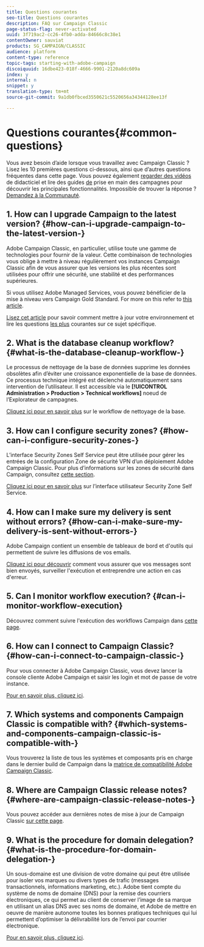 ```yaml
---
title: Questions courantes
seo-title: Questions courantes
description: FAQ sur Campaign Classic
page-status-flag: never-activated
uuid: 3f719ac2-cc26-4fb0-adda-84666c8c38e1
contentOwner: sauviat
products: SG_CAMPAIGN/CLASSIC
audience: platform
content-type: reference
topic-tags: starting-with-adobe-campaign
discoiquuid: 16dbe423-018f-4666-9901-2120a8dc609a
index: y
internal: n
snippet: y
translation-type: tm+mt
source-git-commit: 9a1db0fbced3550621c5520656a34344128ee13f

---
```



# Questions courantes{#common-questions}

Vous avez besoin d’aide lorsque vous travaillez avec Campaign Classic ? Lisez les 10 premières questions ci-dessous, ainsi que d’autres questions fréquentes dans cette page. Vous pouvez également [regarder des vidéos](https://docs.adobe.com/content/help/en/campaign-learn/campaign-classic-tutorials/overview.html) de didacticiel et lire des guides [de](../../platform/using/tutorials.md#step-by-step-guides) prise en main des campagnes pour découvrir les principales fonctionnalités. Impossible de trouver la réponse ? [Demandez à la Communauté](https://forums.adobe.com/community/experience-cloud/marketing-cloud/campaign).

## 1. How can I upgrade Campaign to the latest version? {#how-can-i-upgrade-campaign-to-the-latest-version-}

Adobe Campaign Classic, en particulier, utilise toute une gamme de technologies pour fournir de la valeur. Cette combinaison de technologies vous oblige à mettre à niveau régulièrement vos instances Campaign Classic afin de vous assurer que les versions les plus récentes sont utilisées pour offrir une sécurité, une stabilité et des performances supérieures.

Si vous utilisez Adobe Managed Services, vous pouvez bénéficier de la mise à niveau vers Campaign Gold Standard. For more on this refer to [this article](https://helpx.adobe.com/campaign/kb/gold-standard.html).

[Lisez cet article](https://helpx.adobe.com/campaign/kb/acc-build-upgrade.html) pour savoir comment mettre à jour votre environnement et lire les questions [les plus](https://helpx.adobe.com/campaign/kb/build-upgrade-faq.html) courantes sur ce sujet spécifique.

## 2. What is the database cleanup workflow? {#what-is-the-database-cleanup-workflow-}

Le processus de nettoyage de la base de données supprime les données obsolètes afin d’éviter une croissance exponentielle de la base de données. Ce processus technique intégré est déclenché automatiquement sans intervention de l’utilisateur. Il est accessible via le **[!UICONTROL Administration > Production > Technical workflows]** noeud de l’Explorateur de campagnes.

[Cliquez ici pour en savoir plus](../../production/using/database-cleanup-workflow.md) sur le workflow de nettoyage de la base.

## 3. How can I configure security zones? {#how-can-i-configure-security-zones-}

L’interface Security Zones Self Service peut être utilisée pour gérer les entrées de la configuration Zone de sécurité VPN d’un déploiement Adobe Campaign Classic. Pour plus d’informations sur les zones de sécurité dans Campaign, consultez [cette section](../../installation/using/configuring-campaign-server.md#defining-security-zones).

[Cliquez ici pour en savoir plus](https://helpx.adobe.com/campaign/kb/configuring-security-zones-self-service.html) sur l’interface utilisateur Security Zone Self Service.

## 4. How can I make sure my delivery is sent without errors? {#how-can-i-make-sure-my-delivery-is-sent-without-errors-}

Adobe Campaign contient un ensemble de tableaux de bord et d&#39;outils qui permettent de suivre les diffusions de vos emails.

[Cliquez ici pour découvrir](../../delivery/using/monitoring-a-delivery.md) comment vous assurer que vos messages sont bien envoyés, surveiller l&#39;exécution et entreprendre une action en cas d&#39;erreur.

## 5. Can I monitor workflow execution? {#can-i-monitor-workflow-execution}

Découvrez comment suivre l&#39;exécution des workflows Campaign dans [cette page](../../workflow/using/executing-a-workflow.md).

## 6. How can I connect to Campaign Classic? {#how-can-i-connect-to-campaign-classic-}

Pour vous connecter à Adobe Campaign Classic, vous devez lancer la console cliente Adobe Campaign et saisir les login et mot de passe de votre instance.

[Pour en savoir plus, cliquez ici](../../platform/using/launching-adobe-campaign.md).

## 7. Which systems and components Campaign Classic is compatible with? {#which-systems-and-components-campaign-classic-is-compatible-with-}

Vous trouverez la liste de tous les systèmes et composants pris en charge dans le dernier build de Campaign dans la [matrice de compatibilité Adobe Campaign Classic](https://helpx.adobe.com/campaign/kb/compatibility-matrix.html).

## 8. Where are Campaign Classic release notes? {#where-are-campaign-classic-release-notes-}

Vous pouvez accéder aux dernières notes de mise à jour de Campaign Classic [sur cette page](https://docs.adobe.com/content/help/en/campaign-classic/using/release-notes/latest-release.html).

## 9. What is the procedure for domain delegation? {#what-is-the-procedure-for-domain-delegation-}

Un sous-domaine est une division de votre domaine qui peut être utilisée pour isoler vos marques ou divers types de trafic (messages transactionnels, informations marketing, etc.).
Adobe tient compte du système de noms de domaine (DNS) pour la remise des courriers électroniques, ce qui permet au client de conserver l’image de sa marque en utilisant un alias DNS avec ses noms de domaine, et Adobe de mettre en oeuvre de manière autonome toutes les bonnes pratiques techniques qui lui permettent d’optimiser la délivrabilité lors de l’envoi par courrier électronique.

[Pour en savoir plus, cliquez ici](https://helpx.adobe.com/campaign/kb/domain-name-delegation.html).

